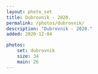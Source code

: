 ```yaml
---
layout: photo_set
title: Dubrovnik - 2020.
permalink: /photos/dubrovnik/
description: "Dubrovnik - 2020."
added: 2020-12-04

photos:
    set: dubrovnik
    size: 34
    main: 26
---
```

